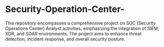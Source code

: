 # Security-Operation-Center-
This repository encompasses a comprehensive project on SOC (Security Operations Center) Analyst activities, emphasizing the integration of SIEM, XDR, and SOAR environments. The project aims to enhance threat detection, incident response, and overall security posture.
